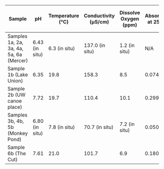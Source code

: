 |Sample|pH|Temperature (&deg;C)|Conductivity (&#181;S/cm)| Dissolve Oxygen (ppm)|Absorbance at 254 nm| Dissolved Organic Carbon (mg C/L)|
|-------|----|----|----|----|----|----|
Samples 1a, 2a, 3a, 4a, 5a, 6a (Mercer)| 6.43 (in situ) | 6.3 (in situ) | 137.0 (in situ) | 1.2 (in situ) | N/A | 54.4|
Sample 1b (Lake Union) | 6.35 | 19.8 | 158.3 | 8.5 | 0.0742 | 3.9 |
Sample 2b (UW canoe place) | 7.72 | 19.7 | 110.4 | 10.1 | 0.2995 | 2.5 |
Samples 3b, 4b, 5b (Monkey Pond) | 6.80 (in situ) | 7.8 (in situ) | 70.7 (in situ) | 7.2 (in situ) | 0.0504 | 3.1|
Sample 6b (The Cut) | 7.61 | 21.0 | 101.7 | 6.9 | 0.1809 | 2.0|

